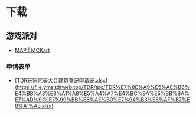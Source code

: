 # 下载
## 游戏派对
- [MAP | MCKart](https://file.yms.tdrweb.top/TDR/tpc/games_map_mckart.zip)
### 申请表单  
- [TDR玩家代表大会建筑登记申请表.xlsx] (https://file.yms.tdrweb.top/TDR/tpc/TDR%E7%8E%A9%E5%AE%B6%E4%BB%A3%E8%A1%A8%E5%A4%A7%E4%BC%9A%E5%BB%BA%E7%AD%91%E7%99%BB%E8%AE%B0%E7%94%B3%E8%AF%B7%E8%A1%A8.xlsx)